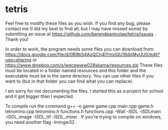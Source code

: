 tetris
======

Feel free to modify these files as you wish. If you find any bug, please contact
me (I did my best to find all, but I may have missed some) by submitting an
issue at https://github.com/berendeanicolae/tetris/issues . Thank you!

In order to work, the program needs some files you can download from:
  https://docs.google.com/file/d/0B9bS4AoQCn4IYmxIQU16dnMyUU0/edit?usp=sharing or
  https://www.dropbox.com/s/wqcewww028skama/resources.zip
These files must be located in a folder named resources and this folder and the 
executable must be in the same directory. You can use other files if you want to 
(but in that folder you can find what you can replace).


I am sorry for not documenting the files. I started this as a project for school
and it got bigger than I expected.

To compile run the command g++ -o game game.cpp main.cpp game.h tetromino.cpp 
tetromino.h functions.h functions.cpp -Wall -lSDL -lSDLmain -lSDL_image -lSDL_ttf -lSDL_mixer .
If you're trying to compile on windows, you need another flag -lmingw32 .
